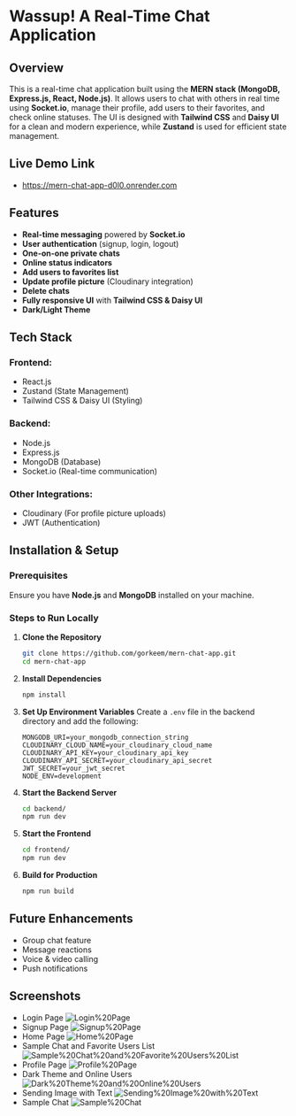 # Wassup! A Real-Time Chat Application

## Overview

This is a real-time chat application built using the **MERN stack (MongoDB, Express.js, React, Node.js)**. It allows users to chat with others in real time using **Socket.io**, manage their profile, add users to their favorites, and check online statuses. The UI is designed with **Tailwind CSS** and **Daisy UI** for a clean and modern experience, while **Zustand** is used for efficient state management.

## Live Demo Link

-   https://mern-chat-app-d0l0.onrender.com

## Features

-   **Real-time messaging** powered by **Socket.io**
-   **User authentication** (signup, login, logout)
-   **One-on-one private chats**
-   **Online status indicators**
-   **Add users to favorites list**
-   **Update profile picture** (Cloudinary integration)
-   **Delete chats**
-   **Fully responsive UI** with **Tailwind CSS & Daisy UI**
-   **Dark/Light Theme**

## Tech Stack

### Frontend:

-   React.js
-   Zustand (State Management)
-   Tailwind CSS & Daisy UI (Styling)

### Backend:

-   Node.js
-   Express.js
-   MongoDB (Database)
-   Socket.io (Real-time communication)

### Other Integrations:

-   Cloudinary (For profile picture uploads)
-   JWT (Authentication)

## Installation & Setup

### Prerequisites

Ensure you have **Node.js** and **MongoDB** installed on your machine.

### Steps to Run Locally

1. **Clone the Repository**
    ```sh
    git clone https://github.com/gorkeem/mern-chat-app.git
    cd mern-chat-app
    ```
2. **Install Dependencies**
    ```sh
    npm install
    ```
3. **Set Up Environment Variables**
   Create a `.env` file in the backend directory and add the following:
    ```env
    MONGODB_URI=your_mongodb_connection_string
    CLOUDINARY_CLOUD_NAME=your_cloudinary_cloud_name
    CLOUDINARY_API_KEY=your_cloudinary_api_key
    CLOUDINARY_API_SECRET=your_cloudinary_api_secret
    JWT_SECRET=your_jwt_secret
    NODE_ENV=development
    ```
4. **Start the Backend Server**
    ```sh
    cd backend/
    npm run dev
    ```
5. **Start the Frontend**
    ```sh
    cd frontend/
    npm run dev
    ```
6. **Build for Production**
    ```sh
    npm run build
    ```

## Future Enhancements

-   Group chat feature
-   Message reactions
-   Voice & video calling
-   Push notifications

## Screenshots

-   Login Page
    ![Login%20Page](screenshots/Screenshot%201.png?raw=true "Login Page")
-   Signup Page
    ![Signup%20Page](screenshots/Screenshot%202.png?raw=true "Signup Page")
-   Home Page
    ![Home%20Page](screenshots/Screenshot%203.png?raw=true "Home Page")
-   Sample Chat and Favorite Users List
    ![Sample%20Chat%20and%20Favorite%20Users%20List](screenshots/Screenshot%204.png?raw=true "Sample Chat and Favorite Users List")
-   Profile Page
    ![Profile%20Page](screenshots/Screenshot%205.png?raw=true "Profile Page")
-   Dark Theme and Online Users
    ![Dark%20Theme%20and%20Online%20Users](screenshots/Screenshot%206.png?raw=true "Dark Theme and Online Users")
-   Sending Image with Text
    ![Sending%20Image%20with%20Text](screenshots/Screenshot%207.png?raw=true "Sending Image with Text")
-   Sample Chat
    ![Sample%20Chat](screenshots/Screenshot%208.png?raw=true "Sample Chat")

